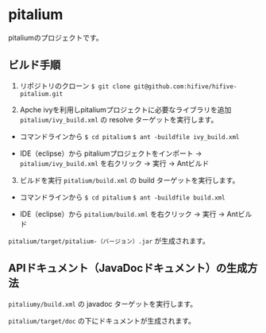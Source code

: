 pitalium
==============================================================

pitaliumのプロジェクトです。

## ビルド手順

1. リポジトリのクローン
`$ git clone git@github.com:hifive/hifive-pitalium.git`

2. Apche ivyを利用しpitaliumプロジェクトに必要なライブラリを追加
`pitalium/ivy_build.xml` の resolve ターゲットを実行します。

  - コマンドラインから
  `$ cd pitalium`
  `$ ant -buildfile ivy_build.xml`

  - IDE（eclipse）から
  pitaliumプロジェクトをインポート -> `pitalium/ivy_build.xml` を右クリック -> 実行 -> Antビルド

3. ビルドを実行
  `pitalium/build.xml` の build ターゲットを実行します。

  - コマンドラインから
  `$ cd pitalium`
  `$ ant -buildfile build.xml`

  - IDE（eclipse）から
  `pitalium/build.xml` を右クリック -> 実行 -> Antビルド

  `pitalium/target/pitalium-（バージョン）.jar` が生成されます。


## APIドキュメント（JavaDocドキュメント）の生成方法

`pitaliumy/build.xml` の javadoc ターゲットを実行します。

`pitalium/target/doc` の下にドキュメントが生成されます。
